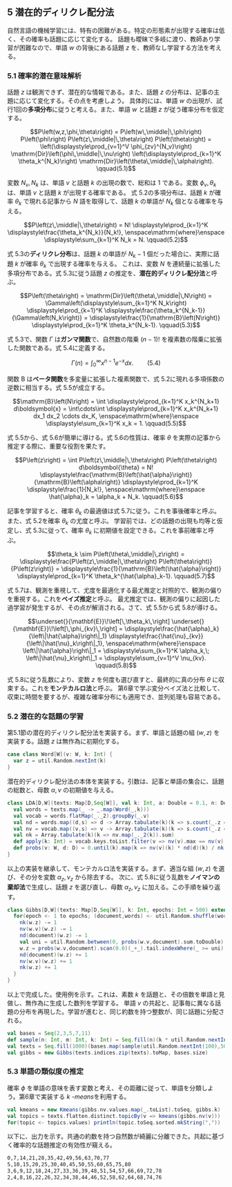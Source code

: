 ## 5 潜在的ディリクレ配分法

自然言語の機械学習には、特有の困難がある。特定の形態素が出現する確率は低く、その確率も話題に応じて変化する。
話題も曖昧で多岐に渡り、教師あり学習が困難なので、単語 $w$ の背後にある話題 $z$ を、教師なし学習する方法を考える。

### 5.1 確率的潜在意味解析

話題 $z$ は観測できず、潜在的な情報である。また、話題 $z$ の分布は、記事の主題に応じて変化する。その点を考慮しよう。
具体的には、単語 $w$ の出現が、試行1回の**多項分布**に従うと考える。また、単語 $w$ と話題 $z$ が従う確率分布を仮定する。

$$P\left(w,z,\phi,\theta\right) =
P\left(w\,\middle|\,\phi\right) P\left(\phi\right) P\left(z\,\middle|\,\theta\right) P\left(\theta\right) =
\left(\displaystyle\prod_{v=1}^V \phi_{zv}^{N_v}\right) \mathrm{Dir}\left(\phi\,\middle|\,\nu\right) \left(\displaystyle\prod_{k=1}^K \theta_k^{N_k}\right) \mathrm{Dir}\left(\theta\,\middle|\,\alpha\right). \qquad(5.1)$$

変数 $N_v,N_k$ は、単語 $v$ と話題 $k$ の出現の数で、総和は $1$ である。変数 $\phi_v,\theta_k$ は、単語 $v$ と話題 $k$ が出現する確率である。
式 5.2の多項分布は、話題 $k$ が確率 $\theta_k$ で現れる記事から $N$ 語を取得して、話題 $k$ の単語が $N_k$ 個となる確率を与える。

$$P\left(z\,\middle|\,\theta\right) =
N! \displaystyle\prod_{k=1}^K \displaystyle\frac{\theta_k^{N_k}}{N_k!},
\enspace\mathrm{where}\enspace
\displaystyle\sum_{k=1}^K N_k = N. \qquad(5.2)$$

式 5.3の**ディリクレ分布**は、話題 $k$ の単語が $N_k-1$ 個だった場合に、実際に話題 $k$ が確率 $\theta_k$ で出現する確率を与える。
これは、変数 $N$ を連続量に拡張した多項分布である。式 5.3に従う話題 $z$ の推定を、**潜在的ディリクレ配分法**と呼ぶ。

$$P\left(\theta\right) =
\mathrm{Dir}\left(\theta\,\middle|\,N\right) =
\Gamma\left(\displaystyle\sum_{k=1}^K N_k\right) \displaystyle\prod_{k=1}^K \displaystyle\frac{\theta_k^{N_k-1}}{\Gamma\left(N_k\right)} =
\displaystyle\frac{1}{\mathrm{B}\left(N\right)} \displaystyle\prod_{k=1}^K \theta_k^{N_k-1}. \qquad(5.3)$$

式 5.3で、関数 $\Gamma$ は**ガンマ関数**で、自然数の階乗 $(n-1)!$ を複素数の階乗に拡張した関数である。式 5.4に定義する。

$$\Gamma\left(n\right) = \int_0^{\infty} x^{n-1} e^{-x} dx. \qquad(5.4)$$

関数 $\mathrm{B}$ は**ベータ関数**を多変量に拡張した複素関数で、式 5.2に現れる多項係数の逆数に相当する。式 5.5が成立する。

$$\mathrm{B}\left(N\right) =
\int \displaystyle\prod_{k=1}^K x_k^{N_k+1} d\boldsymbol{x} =
\int\cdots\int \displaystyle\prod_{k=1}^K x_k^{N_k+1} dx_1 dx_2 \cdots dx_K,
\enspace\mathrm{where}\enspace
\displaystyle\sum_{k=1}^K x_k = 1. \qquad(5.5)$$

式 5.5から、式 5.6が簡単に導ける。式 5.6の性質は、確率 $\theta$ を実際の記事から推定する際に、重要な役割を果たす。

$$P\left(z\right) =
\int P\left(z\,\middle|\,\theta\right) P\left(\theta\right) d\boldsymbol{\theta} =
N! \displaystyle\frac{\mathrm{B}\left(\hat{\alpha}\right)}{\mathrm{B}\left(\alpha\right)} \displaystyle\prod_{k=1}^K \displaystyle\frac{1}{N_k!},
\enspace\mathrm{where}\enspace
\hat{\alpha}_k = \alpha_k + N_k. \qquad(5.6)$$

記事を学習すると、確率 $\theta_k$ の最適値は式 5.7に従う。これを事後確率と呼ぶ。また、式 5.2を確率 $\theta_k$ の尤度と呼ぶ。
学習前では、どの話題の出現も均等と仮定し、式 5.3に従って、確率 $\theta_k$ に初期値を設定できる。これを事前確率と呼ぶ。

$$\theta_k \sim
P\left(\theta\,\middle|\,z\right) =
\displaystyle\frac{P\left(z\,\middle|\,\theta\right) P\left(\theta\right)}{P\left(z\right)} =
\displaystyle\frac{1}{\mathrm{B}\left(\hat{\alpha}\right)} \displaystyle\prod_{k=1}^K \theta_k^{\hat{\alpha}_k-1}. \qquad(5.7)$$

式 5.7は、観測を重視して、尤度を最適化する最尤推定と対照的で、観測の偏りを重視する。これを**ベイズ推定**と呼ぶ。
最尤推定では、観測の偏りに起因した過学習が発生するが、その点が解消される。さて、式 5.5から式 5.8が導ける。

$$\underset{}{\mathbf{E}}\!\left[\,\theta_k\,\right] \underset{}{\mathbf{E}}\!\left[\,\phi_{kv}\,\right] =
\displaystyle\frac{\hat{\alpha}_k}{\left\|\hat{\alpha}\right\|_1}
\displaystyle\frac{\hat{\nu}_{kv}}{\left\|\hat{\nu}_k\right\|_1},
\enspace\mathrm{where}\enspace
\left\|\hat{\alpha}\right\|_1 = \displaystyle\sum_{k=1}^K \alpha_k,\;
\left\|\hat{\nu}_k\right\|_1 = \displaystyle\sum_{v=1}^V \nu_{kv}. \qquad(5.8)$$

式 5.8に従う乱数により、変数 $z$ を何度も選び直すと、最終的に真の分布 $\theta$ に収束する。これを**モンテカルロ法**と呼ぶ。
第6章で学ぶ変分ベイズ法と比較して、収束に時間を要するが、複雑な確率分布にも適用でき、並列処理も容易である。

### 5.2 潜在的な話題の学習

第5.1節の潜在的ディリクレ配分法を実装する。まず、単語と話題の組 $\left(w,z\right)$ を実装する。話題 $z$ は無作為に初期化する。

```scala
case class Word[W](v: W, k: Int) {
  var z = util.Random.nextInt(k)
}
```

潜在的ディリクレ配分法の本体を実装する。引数は、記事と単語の集合に、話題の総数と、母数 $\alpha,\nu$ の初期値を与える。

```scala
class LDA[D,W](texts: Map[D,Seq[W]], val k: Int, a: Double = 0.1, n: Double = 0.01) {
  val words = texts.map(_ -> _.map(Word(_,k)))
  val vocab = words.flatMap(_._2).groupBy(_.v)
  val nd = words.map((d,s) => d -> Array.tabulate(k)(k => s.count(_.z == k) + a)).toMap
  val nv = vocab.map((v,s) => v -> Array.tabulate(k)(k => s.count(_.z == k) + n)).toMap
  val nk = Array.tabulate(k)(k => nv.map(_._2(k)).sum)
  def apply(k: Int) = vocab.keys.toList.filter(v => nv(v).max == nv(v)(k))
  def probs(v: W, d: D) = 0.until(k).map(k => nv(v)(k) * nd(d)(k) / nk(k))
}
```

以上の実装を継承して、モンテカルロ法を実装する。まず、適当な組 $\left(w,z\right)$ を選び、その分を変数 $\alpha_z,\nu_z$ から除去する。
次に、式 5.8に従う乱数を**ノイマンの棄却法**で生成し、話題 $z$ を選び直し、母数 $\alpha_z,\nu_z$ に加える。この手順を繰り返す。

```scala
class Gibbs[D,W](texts: Map[D,Seq[W]], k: Int, epochs: Int = 500) extends LDA(texts, k) {
  for(epoch <- 1 to epochs; (document,words) <- util.Random.shuffle(words); w <- words) {
    nk(w.z) -= 1
    nv(w.v)(w.z) -= 1
    nd(document)(w.z) -= 1
    val uni = util.Random.between(0, probs(w.v,document).sum.toDouble)
    w.z = probs(w.v,document).scan(0.0)(_+_).tail.indexWhere(_ >= uni)
    nd(document)(w.z) += 1
    nv(w.v)(w.z) += 1
    nk(w.z) += 1
  }
}
```

以上で完成した。使用例を示す。これは、素数 $k$ を話題と、その倍数を単語と見做し、無作為に生成した数列を学習する。
単語 $v$ の共起と、記事毎に異なる話題の分布を再現した。学習が進むと、同じ約数を持つ整数が、同じ話題に分配される。

```scala
val bases = Seq(2,3,5,7,11)
def sample(n: Int, m: Int, k: Int) = Seq.fill(n)(k * util.Random.nextInt(m / k + 1)) 
val texts = Seq.fill(1000)(bases.map(sample(util.Random.nextInt(100),50,_)).flatten)
val gibbs = new Gibbs(texts.indices.zip(texts).toMap, bases.size)
```

### 5.3 単語の類似度の推定

確率 $\phi$ を単語の意味を表す変数と考え、その距離に従って、単語を分類しよう。第6章で実装する $k$ -*means*を利用する。

```scala
val kmeans = new Kmeans(gibbs.nv.values.map(_.toList).toSeq, gibbs.k)
val topics = texts.flatten.distinct.topicBy(v => kmeans(gibbs.nv(v)))
for(topic <- topics.values) println(topic.toSeq.sorted.mkString(","))
```

以下に、出力を示す。共通の約数を持つ自然数が綺麗に分離できた。共起に基づく確率的な話題推定の有効性が窺える。

```bash
0,7,14,21,28,35,42,49,56,63,70,77
5,10,15,20,25,30,40,45,50,55,60,65,75,80
3,6,9,12,18,24,27,33,36,39,48,51,54,57,66,69,72,78
2,4,8,16,22,26,32,34,38,44,46,52,58,62,64,68,74,76
```


